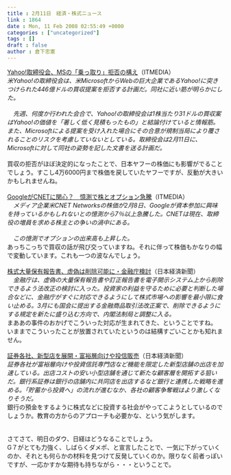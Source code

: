 ```yaml
---
title : 2月11日　経済・株式ニュース
link : 1864
date : Mon, 11 Feb 2008 02:55:49 +0000
categories : ["uncategorized"]
tags : []
draft : false
author : 倉下忠憲
---
```


<A HREF="http://www.itmedia.co.jp/news/articles/0802/10/news001.html" TARGET="_blank">Yahoo!取締役会、MSの「乗っ取り」拒否の構え</A>（ITMEDIA）<BR><I>米Yahoo!の取締役会は、米MicrosoftからWebの巨大企業であるYahoo!に突きつけられた446億ドルの買収提案を拒否する計画だ。同社に近い筋が明らかにした。<BR><BR>　先週、何度か行われた会合で、Yahoo!の取締役会は1株当たり31ドルの買収案はYahoo!の価値を「著しく低く見積もったもの」と結論付けていると情報筋。また、Microsoftによる提案を受け入れた場合にその合意が規制当局により覆されることのリスクを考慮していないとしている。取締役会は2月11日に、Microsoftに対して同社の姿勢を記した文書を送る計画だ。</I><BR><BR>買収の拒否がほぼ決定的になったことで、日本ヤフーの株価にも影響がでることでしょう。すこし4万6000円まで株価を戻していたヤフーですが、反動が大きいかもしれませんね。<BR><BR><A HREF="http://www.itmedia.co.jp/news/articles/0802/10/news002.html" TARGET="_blank">GoogleがCNETに関心？　憶測で株とオプション急騰</A>（ITMEDIA）<BR><I>　メディア企業米CNET Networksの株価が2月8日、Googleが資本参加に興味を持っているかもしれないとの憶測から7％以上急騰した。CNETは現在、取締役の増員を求める株主との争いの渦中にある。<BR><BR>　この憶測でオプションの出来高も上昇した。</I><BR>あっちこっちで買収の話が飛び交っていますね。それに伴って株価もかなりの幅で変動しています。これも一つの波なんでしょう。<BR><BR><A HREF="http://www.nikkei.co.jp/news/keizai/20080211AT2C0901B10022008.html" TARGET="_blank">株式大量保有報告書、虚偽は削除可能に・金融庁検討</A>（日本経済新聞）<BR><I>　金融庁は、虚偽の大量保有報告書や訂正報告書を電子開示システム上から削除できるよう法改正の検討に入った。投資家の利益を守るために必要と判断した場合などに、金融庁がすぐに対応できるようにして株式市場への影響を最小限に食い止める。3月にも国会に提出する金融商品取引法改正案で、削除できるようにする規定を新たに盛り込む方向で、内閣法制局と調整に入る。</I><BR>まああの事件のおかげでこういった対応が生まれてきた、ということですね。<BR>いままでこういったことが放置されていたというのは結構すごいことかも知れません。<BR><BR><A HREF="http://www.nikkei.co.jp/news/keizai/20080211AT2C1000410022008.html" TARGET="_blank">証券各社、新型店を展開・富裕層向けや投信販売</A>（日本経済新聞）<BR><I>証券各社が富裕層向けや投資信託専門店など機能を限定した新型店舗の出店を加速している。出店コストの安い小型店舗を通じて新たな顧客層を開拓する狙いだ。銀行系証券は銀行の店舗内に共同店を出店するなど銀行と連携した戦略を進める。「貯蓄から投資へ」の流れが進むなか、各社の顧客争奪戦はより激しくなりそうだ。</I><BR>銀行の預金をするように株式などに投資する社会がやってこようとしているのでしょうか。教育の方からのアプローチも必要かな、という気がします。<BR><BR><BR>さてさて、明日のダウ、日経はどうなることでしょう。<BR>G７がとても力強く、しばらくダメポ、と宣言したことで、一気に下がっていくのか、それとも何らかの材料を見つけて反発していくのか。限りなく前者っぽいですが、一応かすかな期待も持ちながら・・・ということで。<BR><BR><BR><BR><BR><BR><BR><br><br>
